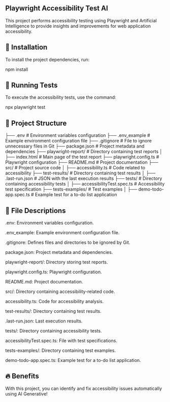## Playwright Accessibility Test AI

This project performs accessibility testing using Playwright and Artificial Intelligence to provide insights and improvements for web application accessibility.

## 📌 Installation

To install the project dependencies, run:

npm install

## 🚀 Running Tests

To execute the accessibility tests, use the command:

npx playwright test

## 📁 Project Structure

├── .env                 # Environment variables configuration
├── .env_example         # Example environment configuration file
├── .gitignore           # File to ignore unnecessary files in Git
├── package.json         # Project metadata and dependencies
├── playwright-report/   # Directory containing test reports
│   ├── index.html       # Main page of the test report
├── playwright.config.ts # Playwright configuration
├── README.md            # Project documentation
├── src/                 # Project source code
│   ├── accessibility.ts # Code related to accessibility
├── test-results/        # Directory containing test results
│   ├── .last-run.json   # JSON with the last execution results
├── tests/               # Directory containing accessibility tests
│   ├── accessibilityTest.spec.ts # Accessibility test specification
├── tests-examples/      # Test examples
│   ├── demo-todo-app.spec.ts # Example test for a to-do list application

## 📝 File Descriptions

.env: Environment variables configuration.

.env_example: Example environment configuration file.

.gitignore: Defines files and directories to be ignored by Git.

package.json: Project metadata and dependencies.

playwright-report/: Directory storing test reports.

playwright.config.ts: Playwright configuration.

README.md: Project documentation.

src/: Directory containing accessibility-related code.

accessibility.ts: Code for accessibility analysis.

test-results/: Directory containing test results.

.last-run.json: Last execution results.

tests/: Directory containing accessibility tests.

accessibilityTest.spec.ts: File with test specifications.

tests-examples/: Directory containing test examples.

demo-todo-app.spec.ts: Example test for a to-do list application.

## 🔥 Benefits

With this project, you can identify and fix accessibility issues automatically using AI Generative!